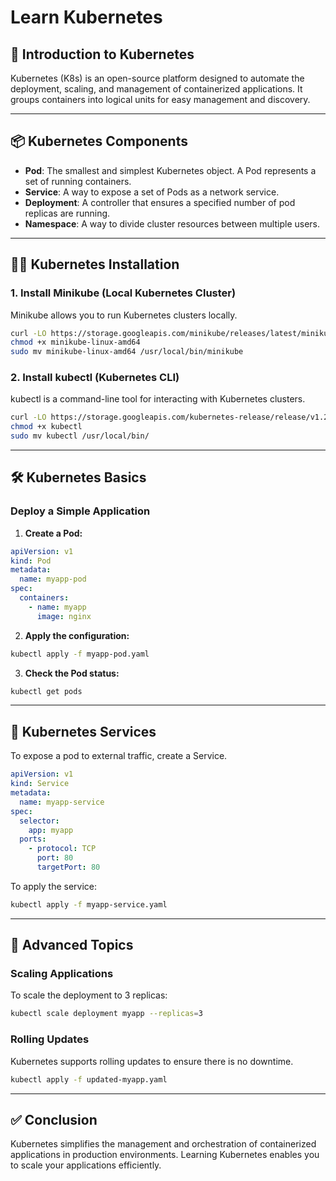 
# Learn Kubernetes

## 🚀 Introduction to Kubernetes
Kubernetes (K8s) is an open-source platform designed to automate the deployment, scaling, and management of containerized applications. It groups containers into logical units for easy management and discovery.

---

## 📦 Kubernetes Components

- **Pod**: The smallest and simplest Kubernetes object. A Pod represents a set of running containers.
- **Service**: A way to expose a set of Pods as a network service.
- **Deployment**: A controller that ensures a specified number of pod replicas are running.
- **Namespace**: A way to divide cluster resources between multiple users.

---

## 🧑‍💻 Kubernetes Installation

### 1. Install Minikube (Local Kubernetes Cluster)
Minikube allows you to run Kubernetes clusters locally.

```bash
curl -LO https://storage.googleapis.com/minikube/releases/latest/minikube-linux-amd64
chmod +x minikube-linux-amd64
sudo mv minikube-linux-amd64 /usr/local/bin/minikube
```

### 2. Install kubectl (Kubernetes CLI)
kubectl is a command-line tool for interacting with Kubernetes clusters.

```bash
curl -LO https://storage.googleapis.com/kubernetes-release/release/v1.21.0/bin/linux/amd64/kubectl
chmod +x kubectl
sudo mv kubectl /usr/local/bin/
```

---

## 🛠️ Kubernetes Basics

### Deploy a Simple Application

1. **Create a Pod:**
```yaml
apiVersion: v1
kind: Pod
metadata:
  name: myapp-pod
spec:
  containers:
    - name: myapp
      image: nginx
```

2. **Apply the configuration:**
```bash
kubectl apply -f myapp-pod.yaml
```

3. **Check the Pod status:**
```bash
kubectl get pods
```

---

## 🔄 Kubernetes Services

To expose a pod to external traffic, create a Service.

```yaml
apiVersion: v1
kind: Service
metadata:
  name: myapp-service
spec:
  selector:
    app: myapp
  ports:
    - protocol: TCP
      port: 80
      targetPort: 80
```

To apply the service:

```bash
kubectl apply -f myapp-service.yaml
```

---

## 🎯 Advanced Topics

### Scaling Applications

To scale the deployment to 3 replicas:

```bash
kubectl scale deployment myapp --replicas=3
```

### Rolling Updates

Kubernetes supports rolling updates to ensure there is no downtime.

```bash
kubectl apply -f updated-myapp.yaml
```

---

## ✅ Conclusion

Kubernetes simplifies the management and orchestration of containerized applications in production environments. Learning Kubernetes enables you to scale your applications efficiently.
